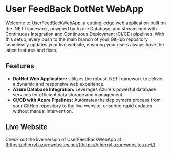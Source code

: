 # User FeedBack DotNet WebApp

Welcome to UserFeedBackWebApp, a cutting-edge web application built on the .NET framework, powered by Azure Database, and streamlined with Continuous Integration and Continuous Deployment (CI/CD) pipelines. With this setup, every push to the main branch of your GitHub repository seamlessly updates your live website, ensuring your users always have the latest features and fixes.

## Features

- **DotNet Web Application:** Utilizes the robust .NET framework to deliver a dynamic and responsive web experience.
- **Azure Database Integration:** Leverages Azure's powerful database services for efficient data storage and management.
- **CI/CD with Azure Pipelines:** Automates the deployment process from your GitHub repository to the live website, ensuring rapid updates without manual intervention.

## Live Website

Check out the live version of UserFeedBackWebApp at [https://cherryl.azurewebsites.net/](https://cherryl.azurewebsites.net/).
